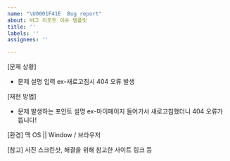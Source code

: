 ```yaml
---
name: "\U0001F41E  Bug report"
about: 버그 리포트 이슈 템플릿
title: ''
labels: ''
assignees: ''

---
```


[문제 상황]
- 문제 설명 입력 ex-새로고침시 404 오류 발생

[재현 방법]
- 문제 발생하는 포인트 설명 ex-마이페이지 들어가서 새로고침했더니 404 오류가 뜹니다!

[환경]
맥 OS || Window / 브라우저

[참고]
사진 스크린샷, 해결을 위해 참고한 사이트 링크 등
